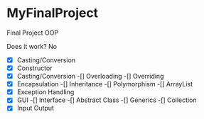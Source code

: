 # MyFinalProject
Final Project OOP


Does it work?
No

-[x] Casting/Conversion
-[x] Constructor
-[x] Casting/Conversion
-[] Overloading
-[] Overriding
-[x] Encapsulation
-[] Inheritance
-[] Polymorphism
-[] ArrayList
-[x] Exception Handling
-[x] GUI
-[] Interface
-[] Abstract Class
-[] Generics
-[] Collection
-[x] Input Output
